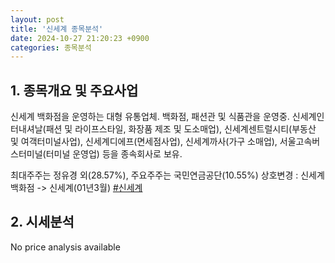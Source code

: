 ```yaml
---
layout: post
title: '신세계 종목분석'
date: 2024-10-27 21:20:23 +0900
categories: 종목분석
---
```


## 1. 종목개요 및 주요사업

신세계 백화점을 운영하는 대형 유통업체. 백화점, 패션관 및 식품관을 운영중. 신세계인터내셔날(패션 및 라이프스타일, 화장품 제조 및 도소매업), 신세계센트럴시티(부동산 및 여객터미널사업), 신세계디에프(면세점사업), 신세계까사(가구 소매업), 서울고속버스터미널(터미널 운영업) 등을 종속회사로 보유. 

최대주주는 정유경 외(28.57%), 주요주주는 국민연금공단(10.55%) 상호변경 : 신세계백화점 -> 신세계(01년3월)
[#신세계](#)

## 2. 시세분석

No price analysis available
